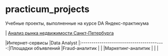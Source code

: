 # practicum_projects
Учебные проекты, выполненные на курсе DA Яндекс-практикума  

| [Анализ рынка недвижимости Санкт-Петербурга](/tree/main/SPb_real_estate)

|Интернет-сервисы    |Data Analyst
|:-----------------------------------------:|Площадки объявлений |Fraud-аналитик
|                                           |                    |Маркетинг-аналитик
|                                           |
|

